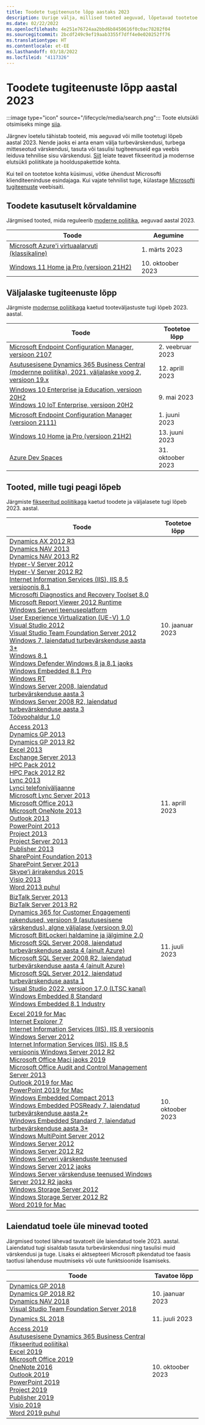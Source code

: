 ```yaml
---
title: Toodete tugiteenuste lõpp aastaks 2023
description: Uurige välja, millised tooted aeguvad, lõpetavad tootetoe või lähevad üle tavatoelt laiendatud toele aastal 2023.
ms.date: 02/22/2022
ms.openlocfilehash: 4e251e76724aa2bbd6b8450616f0c0ac78282f04
ms.sourcegitcommit: 2bcdf249c9ef19aab3355f7dff4e0e020252ff76
ms.translationtype: HT
ms.contentlocale: et-EE
ms.lasthandoff: 03/18/2022
ms.locfileid: "4117326"
---
```

# <a name="products-ending-support-in-2023"></a>Toodete tugiteenuste lõpp aastal 2023

:::image type="icon" source="/lifecycle/media/search.png":::
Toote elutsükli otsimiseks minge [siia](/lifecycle/products/).

Järgnev loetelu tähistab tooteid, mis aeguvad või mille tootetugi lõpeb aastal 2023. Nende jaoks ei anta enam välja turbevärskendusi, turbega mitteseotud värskendusi, tasuta või tasulisi tugiteenuseid ega veebis leiduva tehnilise sisu värskendusi. [Siit](/lifecycle/overview/product-end-of-support-overview) leiate teavet fikseeritud ja modernse elutsükli poliitikate ja hoolduspakettide kohta.

Kui teil on tootetoe kohta küsimusi, võtke ühendust Microsofti klienditeeninduse esindajaga. Kui vajate tehnilist tuge, külastage [Microsofti tugiteenuste](https://support.microsoft.com/contactus/?ws=support) veebisaiti.

## <a name="product-retirements"></a>Toodete kasutuselt kõrvaldamine

Järgmised tooted, mida reguleerib [moderne poliitika](/lifecycle/policies/modern), aeguvad aastal 2023.

| Toode | Aegumine |
| --- | --- |
| [Microsoft Azure'i virtuaalarvuti (klassikaline)](/lifecycle/products/microsoft-azure-virtual-machine-classic?branch=live)<br> | 1. märts 2023 |
| [Windows 11 Home ja Pro (versioon 21H2)](/lifecycle/products/windows-11-home-and-pro-version-21h2?branch=live)<br> | 10. oktoober 2023 |


## <a name="release-end-of-servicing"></a>Väljalaske tugiteenuste lõpp

Järgmiste [modernse poliitikaga](/lifecycle/policies/modern) kaetud tooteväljastuste tugi lõpeb 2023. aastal.

| Toode | Tootetoe lõpp |
| --- | --- |
| [Microsoft Endpoint Configuration Manager, versioon 2107](/lifecycle/products/microsoft-endpoint-configuration-manager?branch=live)<br> | 2. veebruar 2023 |
| [Asutusesisene Dynamics 365 Business Central (modernne poliitika), 2021, väljalaske voog 2, versioon 19.x](/lifecycle/products/dynamics-365-business-central-onpremises-modern-policy?branch=live)<br> | 12. aprill 2023 |
| [Windows 10 Enterprise ja Education, versioon 20H2](/lifecycle/products/windows-10-enterprise-and-education?branch=live)<br>[Windows 10 IoT Enterprise, versioon 20H2](/lifecycle/products/windows-10-iot-enterprise?branch=live)<br> | 9. mai 2023 |
| [Microsoft Endpoint Configuration Manager (versioon 2111)](/lifecycle/products/microsoft-endpoint-configuration-manager?branch=live)<br> | 1. juuni 2023 |
| [Windows 10 Home ja Pro (versioon 21H2)](/lifecycle/products/windows-10-home-and-pro?branch=live)<br> | 13. juuni 2023 |
| [Azure Dev Spaces](/lifecycle/products/azure-dev-spaces?branch=live)<br> | 31. oktoober 2023 |


## <a name="products-reaching-end-of-support"></a>Tooted, mille tugi peagi lõpeb

Järgmiste [fikseeritud poliitikaga](/lifecycle/policies/fixed) kaetud toodete ja väljalasete tugi lõpeb 2023. aastal.

| Toode | Tootetoe lõpp |
| --- | --- |
| [Dynamics AX 2012 R3](/lifecycle/products/dynamics-ax-2012-r3?branch=live)<br>[Dynamics NAV 2013](/lifecycle/products/dynamics-nav-2013?branch=live)<br>[Dynamics NAV 2013 R2](/lifecycle/products/dynamics-nav-2013-r2?branch=live)<br>[Hyper-V Server 2012](/lifecycle/products/hyperv-server-2012?branch=live)<br>[Hyper-V Server 2012 R2](/lifecycle/products/hyperv-server-2012-r2?branch=live)<br>[Internet Information Services (IIS), IIS 8.5 versioonis 8.1](/lifecycle/products/internet-information-services-iis?branch=live)<br>[Microsofti Diagnostics and Recovery Toolset 8.0](/lifecycle/products/microsoft-diagnostics-and-recovery-toolset-80?branch=live)<br>[Microsoft Report Viewer 2012 Runtime](/lifecycle/products/microsoft-report-viewer-2012-runtime?branch=live)<br>[Windows Serveri teenuseplatform](/lifecycle/products/service-bus-for-windows-server?branch=live)<br>[User Experience Virtualization (UE-V) 1.0](/lifecycle/products/user-experience-virtualization-uev-10?branch=live)<br>[Visual Studio 2012](/lifecycle/products/visual-studio-2012?branch=live)<br>[Visual Studio Team Foundation Server 2012](/lifecycle/products/visual-studio-team-foundation-server-2012?branch=live)<br>[Windows 7, laiendatud turbevärskenduse aasta 3*](/lifecycle/products/windows-7?branch=live)<br>[Windows 8.1](/lifecycle/products/windows-81?branch=live)<br>[Windows Defender Windows 8 ja 8.1 jaoks](/lifecycle/products/windows-defender-for-windows-8-and-81?branch=live)<br>[Windows Embedded 8.1 Pro](/lifecycle/products/windows-embedded-81-pro?branch=live)<br>[Windows RT](/lifecycle/products/windows-rt?branch=live)<br>[Windows Server 2008, laiendatud turbevärskenduse aasta 3](/lifecycle/products/windows-server-2008?branch=live)<br>[Windows Server 2008 R2, laiendatud turbevärskenduse aasta 3](/lifecycle/products/windows-server-2008-r2?branch=live)<br>[Töövoohaldur 1.0](/lifecycle/products/workflow-manager-10?branch=live)<br> | 10. jaanuar 2023 |
| [Access 2013](/lifecycle/products/access-2013?branch=live)<br>[Dynamics GP 2013](/lifecycle/products/dynamics-gp-2013?branch=live)<br>[Dynamics GP 2013 R2](/lifecycle/products/dynamics-gp-2013-r2?branch=live)<br>[Excel 2013](/lifecycle/products/excel-2013?branch=live)<br>[Exchange Server 2013](/lifecycle/products/exchange-server-2013?branch=live)<br>[HPC Pack 2012](/lifecycle/products/hpc-pack-2012?branch=live)<br>[HPC Pack 2012 R2](/lifecycle/products/hpc-pack-2012-r2?branch=live)<br>[Lync 2013](/lifecycle/products/microsoft-lync-2013?branch=live)<br>[Lynci telefoniväljaanne](/lifecycle/products/microsoft-lync-phone-edition?branch=live)<br>[Microsoft Lync Server 2013](/lifecycle/products/microsoft-lync-server-2013?branch=live)<br>[Microsoft Office 2013](/lifecycle/products/microsoft-office-2013?branch=live)<br>[Microsoft OneNote 2013](/lifecycle/products/microsoft-onenote-2013?branch=live)<br>[Outlook 2013](/lifecycle/products/outlook-2013?branch=live)<br>[PowerPoint 2013](/lifecycle/products/powerpoint-2013?branch=live)<br>[Project 2013](/lifecycle/products/project-2013?branch=live)<br>[Project Server 2013](/lifecycle/products/project-server-2013?branch=live)<br>[Publisher 2013](/lifecycle/products/publisher-2013?branch=live)<br>[SharePoint Foundation 2013](/lifecycle/products/sharepoint-foundation-2013?branch=live)<br>[SharePoint Server 2013](/lifecycle/products/sharepoint-server-2013?branch=live)<br>[Skype’i ärirakendus 2015](/lifecycle/products/skype-for-business-2015?branch=live)<br>[Visio 2013](/lifecycle/products/visio-2013?branch=live)<br>[Word 2013 puhul](/lifecycle/products/word-2013?branch=live)<br> | 11. aprill 2023 |
| [BizTalk Server 2013](/lifecycle/products/biztalk-server-2013?branch=live)<br>[BizTalk Server 2013 R2](/lifecycle/products/biztalk-server-2013-r2?branch=live)<br>[Dynamics 365 for Customer Engagementi rakendused, versioon 9 (asutusesisene värskendus), algne väljalase (versioon 9.0)](/lifecycle/products/dynamics-365-for-customer-engagement-apps-version-9-onpremises-update?branch=live)<br>[Microsoft BitLockeri haldamine ja jälgimine 2.0](/lifecycle/products/microsoft-bitlocker-administration-and-monitoring-20?branch=live)<br>[Microsoft SQL Server 2008, laiendatud turbevärskenduse aasta 4 (ainult Azure)](/lifecycle/products/microsoft-sql-server-2008?branch=live)<br>[Microsoft SQL Server 2008 R2, laiendatud turbevärskenduse aasta 4 (ainult Azure)](/lifecycle/products/microsoft-sql-server-2008-r2?branch=live)<br>[Microsoft SQL Server 2012, laiendatud turbevärskenduse aasta 1](/lifecycle/products/microsoft-sql-server-2012?branch=live)<br>[Visual Studio 2022, versioon 17.0 (LTSC kanal)](/lifecycle/products/visual-studio-2022?branch=live)<br>[Windows Embedded 8 Standard](/lifecycle/products/windows-embedded-8-standard?branch=live)<br>[Windows Embedded 8.1 Industry](/lifecycle/products/windows-embedded-81-industry?branch=live)<br> | 11. juuli 2023 |
| [Excel 2019 for Mac](/lifecycle/products/excel-2019-for-mac?branch=live)<br>[Internet Explorer 7](/lifecycle/products/internet-explorer-7?branch=live)<br>[Internet Information Services (IIS), IIS 8 versioonis Windows Server 2012](/lifecycle/products/internet-information-services-iis?branch=live)<br>[Internet Information Services (IIS), IIS 8.5 versioonis Windows Server 2012 R2](/lifecycle/products/internet-information-services-iis?branch=live)<br>[Microsoft Office Maci jaoks 2019](/lifecycle/products/microsoft-office-2019-for-mac?branch=live)<br>[Microsoft Office Audit and Control Management Server 2013](/lifecycle/products/microsoft-office-audit-and-control-management-server-2013?branch=live)<br>[Outlook 2019 for Mac](/lifecycle/products/outlook-2019-for-mac?branch=live)<br>[PowerPoint 2019 for Mac](/lifecycle/products/powerpoint-2019-for-mac?branch=live)<br>[Windows Embedded Compact 2013](/lifecycle/products/windows-embedded-compact-2013?branch=live)<br>[Windows Embedded POSReady 7, laiendatud turbevärskenduse aasta 2*](/lifecycle/products/windows-embedded-posready-7?branch=live)<br>[Windows Embedded Standard 7, laiendatud turbevärskenduse aasta 3*](/lifecycle/products/windows-embedded-standard-7?branch=live)<br>[Windows MultiPoint Server 2012](/lifecycle/products/windows-multipoint-server-2012?branch=live)<br>[Windows Server 2012](/lifecycle/products/windows-server-2012?branch=live)<br>[Windows Server 2012 R2](/lifecycle/products/windows-server-2012-r2?branch=live)<br>[Windows Serveri värskenduste teenused Windows Server 2012 jaoks](/lifecycle/products/windows-server-update-services-for-windows-server-2012?branch=live)<br>[Windows Server värskenduse teenused Windows Server 2012 R2 jaoks](/lifecycle/products/windows-server-update-services-for-windows-server-2012-r2?branch=live)<br>[Windows Storage Server 2012](/lifecycle/products/windows-storage-server-2012?branch=live)<br>[Windows Storage Server 2012 R2](/lifecycle/products/windows-storage-server-2012-r2?branch=live)<br>[Word 2019 for Mac](/lifecycle/products/word-2019-for-mac?branch=live)<br> | 10. oktoober 2023 |


## <a name="products-moving-to-extended-support"></a>Laiendatud toele üle minevad tooted

Järgmised tooted lähevad tavatoelt üle laiendatud toele 2023. aastal. Laiendatud tugi sisaldab tasuta turbevärskendusi ning tasulisi muid värskendusi ja tuge. Lisaks ei aktsepteeri Microsoft pikendatud toe faasis taotlusi lahenduse muutmiseks või uute funktsioonide lisamiseks.

| Toode | Tavatoe lõpp |
| --- | --- |
| [Dynamics GP 2018](/lifecycle/products/dynamics-gp-2018?branch=live)<br>[Dynamics GP 2018 R2](/lifecycle/products/dynamics-gp-2018-r2?branch=live)<br>[Dynamics NAV 2018](/lifecycle/products/dynamics-nav-2018?branch=live)<br>[Visual Studio Team Foundation Server 2018](/lifecycle/products/visual-studio-team-foundation-server-2018?branch=live)<br> | 10. jaanuar 2023 |
| [Dynamics SL 2018](/lifecycle/products/dynamics-sl-2018?branch=live)<br> | 11. juuli 2023 |
| [Access 2019](/lifecycle/products/access-2019?branch=live)<br>[Asutusesisene Dynamics 365 Business Central (fikseeritud poliitika)](/lifecycle/products/dynamics-365-business-central-onpremises-fixed-policy?branch=live)<br>[Excel 2019](/lifecycle/products/excel-2019?branch=live)<br>[Microsoft Office 2019](/lifecycle/products/microsoft-office-2019?branch=live)<br>[OneNote 2016](/lifecycle/products/onenote-2016?branch=live)<br>[Outlook 2019](/lifecycle/products/outlook-2019?branch=live)<br>[PowerPoint 2019](/lifecycle/products/powerpoint-2019?branch=live)<br>[Project 2019](/lifecycle/products/project-2019?branch=live)<br>[Publisher 2019](/lifecycle/products/publisher-2019?branch=live)<br>[Visio 2019](/lifecycle/products/visio-2019?branch=live)<br>[Word 2019 puhul](/lifecycle/products/word-2019?branch=live)<br> | 10. oktoober 2023 |

